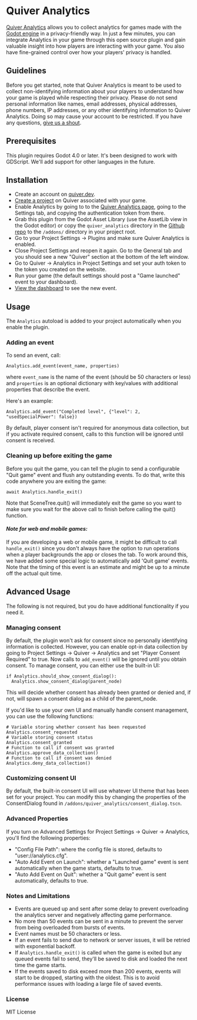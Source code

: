 # Quiver Analytics
[Quiver Analytics](https://quiver.dev/analytics/) allows you to collect analytics for games made with the [Godot engine](https://godotengine.org) in a privacy-friendly way. In just a few minutes, you can integrate Analytics in your game through this open source plugin and gain valuable insight into how players are interacting with your game. You also have fine-grained control over how your players' privacy is handled.

## Guidelines
Before you get started, note that Quiver Analytics is meant to be used to collect non-identifying information about your players to understand how your game is played while respecting their privacy. Please do not send personal information like names, email addresses, physical addresses, phone numbers, IP addresses, or any other identifying information to Quiver Analytics. Doing so may cause your account to be restricted. If you have any questions, [give us a shout](https:/quiver.dev/contact/).

## Prerequisites
This plugin requires Godot 4.0 or later. It's been designed to work with GDScript. We'll add support for other languages in the future.

## Installation
* Create an account on [quiver.dev](https://quiver.dev).
* [Create a project](https://quiver.dev/projects/up/) on Quiver associated with your game.
* Enable Analytics by going to to the [Quiver Analytics page](https://quiver.dev/analytics/), going to the Settings tab, and copying the authentication token from there.
* Grab this plugin from the Godot Asset Library (use the AssetLib view in the Godot editor) or copy the `quiver_analytics` directory in the [Github repo](https://github.com/quiver-dev/quiver-analytics-godot-plugin) to the `/addons/` directory in your project root.
* Go to your Project Settings -> Plugins and make sure Quiver Analytics is enabled.
* Close Project Settings and reopen it again. Go to the General tab and you should see a new "Quiver" section at the bottom of the left window.
* Go to Quiver -> Analytics in Project Settings and set your auth token to the token you created on the website.
* Run your game (the default settings should post a "Game launched" event to your dashboard).
* [View the dashboard](https://quiver.dev/analytics/) to see the new event.

## Usage
The `Analytics` autoload is added to your project automatically when you enable the plugin. 

### Adding an event
To send an event, call:

`Analytics.add_event(event_name, properties)`

where `event_name` is the name of the event (should be 50 characters or less) and `properties` is an optional dictionary with key/values with additional properties that describe the event. 

Here's an example:

`Analytics.add_event("Completed level", {"level": 2, "usedSpecialPower": false})`

By default, player consent isn't required for anonymous data collection, but if you activate required consent, calls to this function will be ignored until consent is received.

### Cleaning up before exiting the game

Before you quit the game, you can tell the plugin to send a configurable "Quit game" event and flush any outstanding events. To do that, write this code anywhere you are exiting the game:

`await Analytics.handle_exit()`

Note that SceneTree.quit() will immediately exit the game so you want to make sure you wait for the above call to finish before calling the quit() function.

#### _Note for web and mobile games:_

If you are developing a web or mobile game, it might be difficult to call `handle_exit()` since you don't always have the option to run operations when a player backgrounds the app or closes the tab. To work around this, we have added some special logic to automatically add 'Quit game' events. Note that the timing of this event is an estimate and might be up to a minute off the actual quit time. 

## Advanced Usage
The following is not required, but you do have additional functionality if you need it.

### Managing consent

By default, the plugin won't ask for consent since no personally identifying information is collected. However, you can enable opt-in data collection by going to Project Settings -> Quiver -> Analytics and set "Player Consent Required" to true. Now calls to `add_event()` will be ignored until you obtain consent. To manage consent, you can either use the built-in UI:

	if Analytics.should_show_consent_dialog():
	  Analytics.show_consent_dialog(parent_node)

 This will decide whether consent has already been granted or denied and, if not, will spawn a consent dialog as a child of the parent_node.

If you'd like to use your own UI and manually handle consent management, you can use the following functions:

	# Variable storing whether consent has been requested
	Analytics.consent_requested
	# Variable storing consent status
	Analytics.consent_granted
	# Function to call if consent was granted
	Analytics.approve_data_collection()
	# Function to call if consent was denied
	Analytics.deny_data_collection()

### Customizing consent UI
By default, the built-in consent UI will use whatever UI theme that has been set for your project. You can modify this by changing the properties of the ConsentDialog found in `/addons/quiver_analytics/consent_dialog.tscn`.

### Advanced Properties
If you turn on Advanced Settings for Project Settings -> Quiver -> Analytics, you'll find the following properties:

* "Config File Path": where the config file is stored, defaults to "user://analytics.cfg".
* "Auto Add Event on Launch": whether a "Launched game" event is sent automatically when the game starts, defaults to true.
* "Auto Add Event on Quit": whether a "Quit game" event is sent automatically, defaults to true.

### Notes and Limitations

* Events are queued up and sent after some delay to prevent overloading the analytics server and negatively affecting game performance.
* No more than 50 events can be sent in a minute to prevent the server from being overloaded from bursts of events.
* Event names must be 50 characters or less.
* If an event fails to send due to network or server issues, it will be retried with exponential backoff.
* If `Analytics.handle_exit()` is called when the game is exited but any queued events fail to send, they'll be saved to disk and loaded the next time the game starts.
* If the events saved to disk exceed more than 200 events, events will start to be dropped, starting with the oldest. This is to avoid performance issues with loading a large file of saved events.

### License

MIT License
